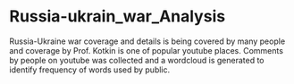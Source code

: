 # Russia-ukrain_war_Analysis

Russia-Ukraine war coverage and details is being covered by many people and coverage by Prof. Kotkin is one of popular youtube places. Comments by people on youtube was collected and a wordcloud is generated to identify frequency of words used by public.
